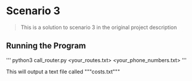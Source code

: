 # Scenario 3
> This is a solution to scenario 3 in the original project description

## Running the Program
'''
python3 call_router.py <your_routes.txt> <your_phone_numbers.txt>
'''

This will output a text file called """costs.txt"""
